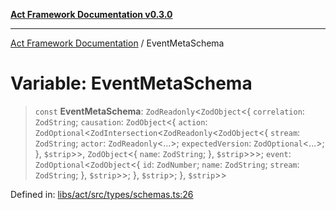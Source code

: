 [**Act Framework Documentation v0.3.0**](../README.md)

***

[Act Framework Documentation](../globals.md) / EventMetaSchema

# Variable: EventMetaSchema

> `const` **EventMetaSchema**: `ZodReadonly`\<`ZodObject`\<\{ `correlation`: `ZodString`; `causation`: `ZodObject`\<\{ `action`: `ZodOptional`\<`ZodIntersection`\<`ZodReadonly`\<`ZodObject`\<\{ `stream`: `ZodString`; `actor`: `ZodReadonly`\<...\>; `expectedVersion`: `ZodOptional`\<...\>; \}, `$strip`\>\>, `ZodObject`\<\{ `name`: `ZodString`; \}, `$strip`\>\>\>; `event`: `ZodOptional`\<`ZodObject`\<\{ `id`: `ZodNumber`; `name`: `ZodString`; `stream`: `ZodString`; \}, `$strip`\>\>; \}, `$strip`\>; \}, `$strip`\>\>

Defined in: [libs/act/src/types/schemas.ts:26](https://github.com/Rotorsoft/act-root/blob/44434ac9e20b81fc5bbda127e1633a974aa78bcb/libs/act/src/types/schemas.ts#L26)
